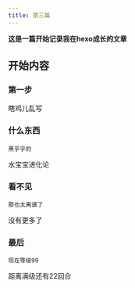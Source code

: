 ```yaml
---
title: 第三篇
---
```

**这是一篇开始记录我在hexo成长的文章**

## 开始内容

### 第一步

瞎鸡儿乱写



### 什么东西

``` 
黑乎乎的
```

水宝宝进化论

### 看不见

``` 
那也太离谱了
```

没有更多了

### 最后

``` 
现在等级99
```

距离满级还有22回合
